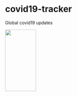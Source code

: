 # covid19-tracker
Global covid19 updates

<a href="url"><img src="https://user-images.githubusercontent.com/68692374/94105240-7d3cca80-fe56-11ea-882c-710f33102b84.jpeg" align="left" height="200" width="100" ></a>

